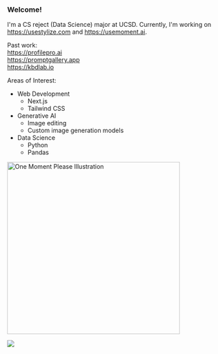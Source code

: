 ### Welcome!

I'm a CS reject (Data Science) major at UCSD. Currently, I'm working on https://usestylize.com and https://usemoment.ai.

Past work:  
https://profilepro.ai  
https://promptgallery.app  
https://kbdlab.io

Areas of Interest:
* Web Development
  - Next.js
  - Tailwind CSS
* Generative AI
  - Image editing
  - Custom image generation models
* Data Science
  - Python
  - Pandas

<img src= "https://i.ibb.co/Fg69BmD/one-moment-please-by-khotsodube-deaqehe.gif" alt= "One Moment Please Illustration" width = "400" >

![](https://komarev.com/ghpvc/?username=SchmitzAndrew)
